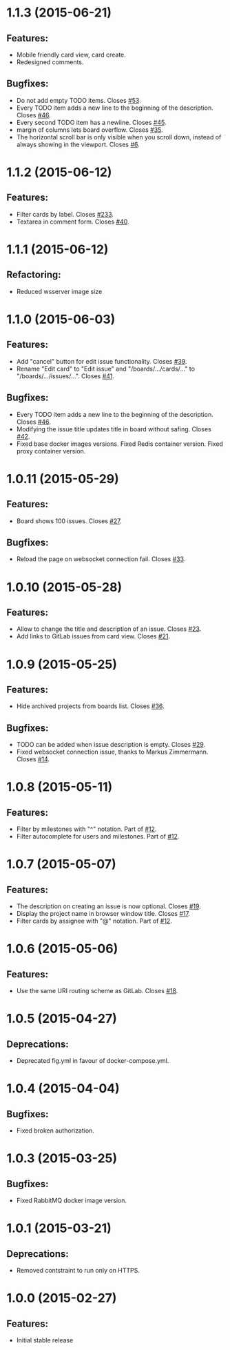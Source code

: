 # 1.1.3 (2015-06-21)

## Features:

- Mobile friendly card view, card create.
- Redesigned comments.

## Bugfixes:

- Do not add empty TODO items. Closes [#53](https://gitlab.com/leanlabsio/kanban/issues/53).
- Every TODO item adds a new line to the beginning of the description. Closes [#46](https://gitlab.com/leanlabsio/kanban/issues/46).
- Every second TODO item has a newline. Closes [#45](https://gitlab.com/leanlabsio/kanban/issues/45).
- margin of columns lets board overflow. Closes [#35](https://gitlab.com/leanlabsio/kanban/issues/35).
- The horizontal scroll bar is only visible when you scroll down, instead of always showing in the viewport. Closes [#6](https://gitlab.com/leanlabsio/kanban/issues/6).

# 1.1.2 (2015-06-12)

## Features:

- Filter cards by label. Closes [#233](https://gitlab.com/kanban/client/issues/233).
- Textarea in comment form. Closes [#40](https://gitlab.com/leanlabsio/kanban/issues/40).

# 1.1.1 (2015-06-12)

## Refactoring:

- Reduced wsserver image size

# 1.1.0 (2015-06-03)

## Features:

- Add "cancel" button for edit issue functionality. Closes [#39](https://gitlab.com/leanlabsio/kanban/issues/39).
- Rename "Edit card" to "Edit issue" and "/boards/.../cards/..." to "/boards/.../issues/...". Closes [#41](https://gitlab.com/leanlabsio/kanban/issues/41).

## Bugfixes:

- Every TODO item adds a new line to the beginning of the description. Closes [#46](https://gitlab.com/leanlabsio/kanban/issues/46).
- Modifying the issue title updates title in board without safing. Closes [#42](https://gitlab.com/leanlabsio/kanban/issues/42).
- Fixed base docker images versions. Fixed Redis container version. Fixed proxy container version.

# 1.0.11 (2015-05-29)

## Features:

- Board shows 100 issues. Closes [#27](https://gitlab.com/leanlabsio/kanban/issues/27).

## Bugfixes:

- Reload the page on websocket connection fail. Closes [#33](https://gitlab.com/leanlabsio/kanban/issues/33).

# 1.0.10 (2015-05-28)

## Features:

- Allow to change the title and description of an issue. Closes [#23](https://gitlab.com/leanlabsio/kanban/issues/23).
- Add links to GitLab issues from card view. Closes [#21](https://gitlab.com/leanlabsio/kanban/issues/21).

# 1.0.9 (2015-05-25)

## Features:

- Hide archived projects from boards list. Closes [#36](https://gitlab.com/leanlabsio/kanban/issues/36).

## Bugfixes:

- TODO can be added when issue description is empty. Closes [#29](https://gitlab.com/leanlabsio/kanban/issues/29).
- Fixed websocket connection issue, thanks to Markus Zimmermann. Closes [#14](https://gitlab.com/leanlabsio/kanban/issues/14).

# 1.0.8 (2015-05-11)

## Features:

- Filter by milestones with "^" notation. Part of [#12](https://gitlab.com/leanlabsio/kanban/issues/12).
- Filter autocomplete for users and milestones. Part of [#12](https://gitlab.com/leanlabsio/kanban/issues/12).

# 1.0.7 (2015-05-07)

## Features:

- The description on creating an issue is now optional. Closes [#19](https://gitlab.com/leanlabsio/kanban/issues/19).
- Display the project name in browser window title. Closes [#17](https://gitlab.com/leanlabsio/kanban/issues/17).
- Filter cards by assignee with "@" notation. Part of [#12](https://gitlab.com/leanlabsio/kanban/issues/12).

# 1.0.6 (2015-05-06)

## Features:

- Use the same URI routing scheme as GitLab. Closes [#18](https://gitlab.com/leanlabsio/kanban/issues/18).

# 1.0.5 (2015-04-27)

## Deprecations:

- Deprecated fig.yml in favour of docker-compose.yml.

# 1.0.4 (2015-04-04)

## Bugfixes:

- Fixed broken authorization.

# 1.0.3 (2015-03-25)

## Bugfixes:

- Fixed RabbitMQ docker image version.

# 1.0.1 (2015-03-21)

## Deprecations:

- Removed contstraint to run only on HTTPS.

# 1.0.0 (2015-02-27)

## Features:

- Initial stable release
